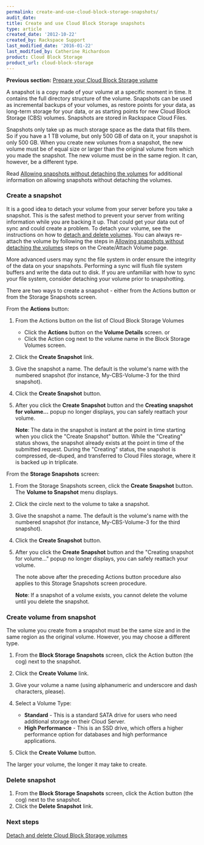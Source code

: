 ```yaml
---
permalink: create-and-use-cloud-block-storage-snapshots/
audit_date:
title: Create and use Cloud Block Storage snapshots
type: article
created_date: '2012-10-22'
created_by: Rackspace Support
last_modified_date: '2016-01-22'
last_modified_by: Catherine Richardson
product: Cloud Block Storage
product_url: cloud-block-storage
---
```


**Previous section:** [Prepare your Cloud Block Storage
volume](/how-to/prepare-your-cloud-block-storage-volume)

A snapshot is a copy made of your volume at a specific moment in time.
It contains the full directory structure of the volume. Snapshots can be
used as incremental backups of your volumes, as restore points for your
data, as long-term storage for your data, or as starting points for new
Cloud Block Storage (CBS) volumes. Snapshots are stored in Rackspace
Cloud Files.

Snapshots only take up as much storage space as the data that fills
them. So if you have a 1 TB volume, but only 500 GB of data on it, your
snapshot is only 500 GB. When you create new volumes from a snapshot,
the new volume must be of equal size or larger than the original volume
from which you made the snapshot. The new volume must be in the same
region. It can, however, be a different type.

Read [Allowing snapshots without detaching the
volumes](/white-paper/allowing-snapshots-without-detaching-the-volumes) for
additional information on allowing snapshots without detaching the
volumes.



### Create a snapshot

It is a good idea to detach your volume from your server before you take
a snapshot. This is the safest method to prevent your server from
writing information while you are backing it up. That could get your
data out of sync and could create a problem. To detach your volume, see
the instructions on how to [detach and delete
volumes](/how-to/detach-and-delete-cloud-block-storage-volumes).
You can always re-attach the volume by following the steps in [Allowing
snapshots without detaching the
volumes](/how-to/create-and-attach-a-cloud-block-storage-volume) steps
on the Create/Attach Volume page.

More advanced users may sync the file system in order ensure the
integrity of the data on your snapshots. Performing a sync will flush
file system buffers and write the data out to disk. If you are
unfamiliar with how to sync your file system, consider detaching your
volume prior to snapshotting.

There are two ways to create a snapshot - either from the Actions button
or from the Storage Snapshots screen.

From the **Actions** button:

1.  From the Actions button on the list of Cloud Block Storage Volumes
    -   Click the **Actions** button on the **Volume Details** screen.
        or
    -   Click the Action cog next to the volume name in the Block
        Storage Volumes screen.

2.  Click the **Create Snapshot** link.
3.  Give the snapshot a name. The default is the volume's name with the
    numbered snapshot (for instance, My-CBS-Volume-3 for the
    third snapshot).
4.  Click the **Create Snapshot** button.
5.  After you click the  **Create Snapshot** button and the **Creating
    snapshot for volume&mldr;** popup no longer displays, you can safely
    reattach your volume.

    **Note**: The data in the snapshot is instant at the point in time
    starting when you click the "Create Snapshot" button. While the
    "Creating" status shows, the snapshot already exists at the point in
    time of the submitted request. During the "Creating" status, the
    snapshot is compressed, de-duped, and transferred to Cloud Files
    storage, where it is backed up in triplicate.

From the **Storage Snapshots** screen:

1.  From the Storage Snapshots screen, click the **Create Snapshot**
    button.
    The **Volume to Snapshot** menu displays.
2.  Click the circle next to the volume to take a snapshot.
3.  Give the snapshot a name. The default is the volume's name with the
    numbered snapshot (for instance, My-CBS-Volume-3 for the
    third snapshot).
4.  Click the **Create Snapshot** button.
5.  After you click the  **Create Snapshot** button and the "Creating
    snapshot for volume&mldr;" popup no longer displays, you can safely
    reattach your volume.

    The note above after the preceding Actions button procedure also
    applies to this Storage Snapshots screen procedure.

    **Note**: If a snapshot of a volume exists, you cannot delete the
    volume until you delete the snapshot.


### Create volume from snapshot

The volume you create from a snapshot must be the same size and in the
same region as the original volume. However, you may choose a different
type.

1.  From the **Block Storage Snapshots** screen, click the Action button
    (the cog) next to the snapshot.
2.  Click the **Create Volume** link.
3.  Give your volume a name (using alphanumeric and underscore and dash
    characters, please).
4.  Select a Volume Type:
    -   **Standard** - This is a standard SATA drive for users who need
        additional storage on their Cloud Server.
    -   **High Performance** - This is an SSD drive, which offers a
        higher performance option for databases and high
        performance applications.

5.  Click the **Create Volume** button.

The larger your volume, the longer it may take to create.



### Delete snapshot

1.  From the **Block Storage Snapshots** screen, click the Action button
    (the cog) next to the snapshot.
2.  Click the **Delete Snapshot** link.


### Next steps

[Detach and delete Cloud Block Storage
volumes](/how-to/detach-and-delete-cloud-block-storage-volumes)
